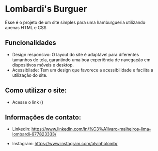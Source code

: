 # Lombardi's Burguer

Esse é o projeto de um site simples para uma hamburgueria utilizando apenas HTML e CSS 

## Funcionalidades

- Design responsivo: O layout do site é adaptável para diferentes tamanhos de tela, garantindo uma boa experiência de navegação em dispositivos móveis e desktop.
- Acessibilade: Tem um design que favorece a acessibilidade e facilita a utilização do site.

## Como utilizar o site:

- Acesse o link ()

## Informações de contato:

- Linkedin: https://www.linkedin.com/in/%C3%A1lvaro-malheiros-lima-lombardi-677823333/

- Instagram: https://www.instagram.com/alvinholomb/

